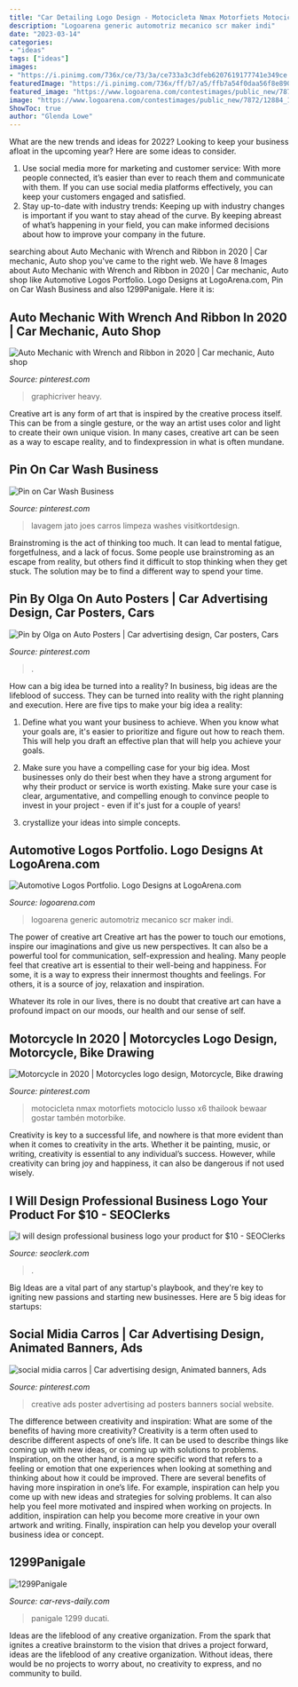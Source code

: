 ```yaml
---
title: "Car Detailing Logo Design - Motocicleta Nmax Motorfiets Motociclo Lusso X6 Thailook Bewaar Gostar Tambén Motorbike"
description: "Logoarena generic automotriz mecanico scr maker indi"
date: "2023-03-14"
categories:
- "ideas"
tags: ["ideas"]
images:
- "https://i.pinimg.com/736x/ce/73/3a/ce733a3c3dfeb6207619177741e349ce.jpg"
featuredImage: "https://i.pinimg.com/736x/ff/b7/a5/ffb7a54f0daa56f8e8906887c3e06679.jpg"
featured_image: "https://www.logoarena.com/contestimages/public_new/7872/12884_1488396576_21.png"
image: "https://www.logoarena.com/contestimages/public_new/7872/12884_1488396576_21.png"
ShowToc: true
author: "Glenda Lowe"
---
```



What are the new trends and ideas for 2022?
Looking to keep your business afloat in the upcoming year? Here are some ideas to consider. 
1. Use social media more for marketing and customer service: With more people connected, it’s easier than ever to reach them and communicate with them. If you can use social media platforms effectively, you can keep your customers engaged and satisfied. 
2. Stay up-to-date with industry trends: Keeping up with industry changes is important if you want to stay ahead of the curve. By keeping abreast of what’s happening in your field, you can make informed decisions about how to improve your company in the future. 

	

		
searching about Auto Mechanic with Wrench and Ribbon in 2020 | Car mechanic, Auto shop you've came to the right web. We have 8 Images about Auto Mechanic with Wrench and Ribbon in 2020 | Car mechanic, Auto shop like Automotive Logos Portfolio. Logo Designs at LogoArena.com, Pin on Car Wash Business and also 1299Panigale. Here it is:
		
    
## Auto Mechanic With Wrench And Ribbon In 2020 | Car Mechanic, Auto Shop

<img loading=lazy src="https://i.pinimg.com/736x/ec/4c/0c/ec4c0c1d5d70dfb9adbb5228f05b033d.jpg" onerror="this.onerror=null;this.src='https://tse2.mm.bing.net/th?id=OIP.sNNSyjJ51pgz_RkdttrE2wHaEX&amp;pid=15.1';" alt="Auto Mechanic with Wrench and Ribbon in 2020 | Car mechanic, Auto shop">

_Source: pinterest.com_

>graphicriver heavy. 

	

Creative art is any form of art that is inspired by the creative process itself. This can be from a single gesture, or the way an artist uses color and light to create their own unique vision. In many cases, creative art can be seen as a way to escape reality, and to findexpression in what is often mundane.

    
## Pin On Car Wash Business

<img loading=lazy src="https://i.pinimg.com/736x/ce/73/3a/ce733a3c3dfeb6207619177741e349ce.jpg" onerror="this.onerror=null;this.src='https://tse4.mm.bing.net/th?id=OIP.5DjMhHWzvo9lONOJz9HnAQHaLH&amp;pid=15.1';" alt="Pin on Car Wash Business">

_Source: pinterest.com_

>lavagem jato joes carros limpeza washes visitkortdesign. 

	

Brainstroming is the act of thinking too much. It can lead to mental fatigue, forgetfulness, and a lack of focus. Some people use brainstroming as an escape from reality, but others find it difficult to stop thinking when they get stuck. The solution may be to find a different way to spend your time.

    
## Pin By Olga On Auto Posters | Car Advertising Design, Car Posters, Cars

<img loading=lazy src="https://i.pinimg.com/736x/7d/ef/b5/7defb5bf9b0b4ac5d50382707d637d63.jpg" onerror="this.onerror=null;this.src='https://tse1.mm.bing.net/th?id=OIP.jnOl7B23LgepJ9I3H-kdDgHaK5&amp;pid=15.1';" alt="Pin by Olga on Auto Posters | Car advertising design, Car posters, Cars">

_Source: pinterest.com_

>. 

	

How can a big idea be turned into a reality?
In business, big ideas are the lifeblood of success. They can be turned into reality with the right planning and execution. Here are five tips to make your big idea a reality:
1. Define what you want your business to achieve. When you know what your goals are, it's easier to prioritize and figure out how to reach them. This will help you draft an effective plan that will help you achieve your goals.

2. Make sure you have a compelling case for your big idea. Most businesses only do their best when they have a strong argument for why their product or service is worth existing. Make sure your case is clear, argumentative, and compelling enough to convince people to invest in your project - even if it's just for a couple of years!

3. crystallize your ideas into simple concepts.

    
## Automotive Logos Portfolio. Logo Designs At LogoArena.com

<img loading=lazy src="https://www.logoarena.com/contestimages/public_new/7872/12884_1488396576_21.png" onerror="this.onerror=null;this.src='https://tse4.mm.bing.net/th?id=OIP.wpGvSK1TF65nq40orkIX1AHaF7&amp;pid=15.1';" alt="Automotive Logos Portfolio. Logo Designs at LogoArena.com">

_Source: logoarena.com_

>logoarena generic automotriz mecanico scr maker indi. 

	

The power of creative art
Creative art has the power to touch our emotions, inspire our imaginations and give us new perspectives. It can also be a powerful tool for communication, self-expression and healing.
Many people feel that creative art is essential to their well-being and happiness. For some, it is a way to express their innermost thoughts and feelings. For others, it is a source of joy, relaxation and inspiration.

Whatever its role in our lives, there is no doubt that creative art can have a profound impact on our moods, our health and our sense of self.

    
## Motorcycle In 2020 | Motorcycles Logo Design, Motorcycle, Bike Drawing

<img loading=lazy src="https://i.pinimg.com/736x/ff/b7/a5/ffb7a54f0daa56f8e8906887c3e06679.jpg" onerror="this.onerror=null;this.src='https://tse3.mm.bing.net/th?id=OIP.bv8oOd7b7IyICCqE9gSLHgHaHX&amp;pid=15.1';" alt="Motorcycle in 2020 | Motorcycles logo design, Motorcycle, Bike drawing">

_Source: pinterest.com_

>motocicleta nmax motorfiets motociclo lusso x6 thailook bewaar gostar tambén motorbike. 

	

Creativity is key to a successful life, and nowhere is that more evident than when it comes to creativity in the arts. Whether it be painting, music, or writing, creativity is essential to any individual’s success. However, while creativity can bring joy and happiness, it can also be dangerous if not used wisely.

    
## I Will Design Professional Business Logo Your Product For $10 - SEOClerks

<img loading=lazy src="https://www.seoclerk.com/pics/000/942/394/bca38f75b782ba788674e8cff30ce22d.jpg" onerror="this.onerror=null;this.src='https://tse2.mm.bing.net/th?id=OIP.vKOPdbeCuniGdOjP8wziLQHaFU&amp;pid=15.1';" alt="I will design professional business logo your product for $10 - SEOClerks">

_Source: seoclerk.com_

>. 

	

Big Ideas are a vital part of any startup's playbook, and they're key to igniting new passions and starting new businesses. Here are 5 big ideas for startups: 

    
## Social Midia Carros | Car Advertising Design, Animated Banners, Ads

<img loading=lazy src="https://i.pinimg.com/736x/45/17/2f/45172f7f40f1a0f7382960336cf12332.jpg" onerror="this.onerror=null;this.src='https://tse4.mm.bing.net/th?id=OIP.wAPMFt5dtcyqzLbYFaxgVwHaJ_&amp;pid=15.1';" alt="social midia carros | Car advertising design, Animated banners, Ads">

_Source: pinterest.com_

>creative ads poster advertising ad posters banners social website. 

	

The difference between creativity and inspiration: What are some of the benefits of having more creativity?
Creativity is a term often used to describe different aspects of one’s life. It can be used to describe things like coming up with new ideas, or coming up with solutions to problems. Inspiration, on the other hand, is a more specific word that refers to a feeling or emotion that one experiences when looking at something and thinking about how it could be improved.
There are several benefits of having more inspiration in one’s life. For example, inspiration can help you come up with new ideas and strategies for solving problems. It can also help you feel more motivated and inspired when working on projects. In addition, inspiration can help you become more creative in your own artwork and writing. Finally, inspiration can help you develop your overall business idea or concept.

    
## 1299Panigale

<img loading=lazy src="http://www.car-revs-daily.com/wp-content/uploads/2015/02/1-1299-PANIGALE-LOGO.jpg" onerror="this.onerror=null;this.src='https://tse3.mm.bing.net/th?id=OIP.KwpUnf6H7oS3d3xTacTHLQHaE0&amp;pid=15.1';" alt="1299Panigale">

_Source: car-revs-daily.com_

>panigale 1299 ducati. 

	

Ideas are the lifeblood of any creative organization. From the spark that ignites a creative brainstorm to the vision that drives a project forward, ideas are the lifeblood of any creative organization. Without ideas, there would be no projects to worry about, no creativity to express, and no community to build.

